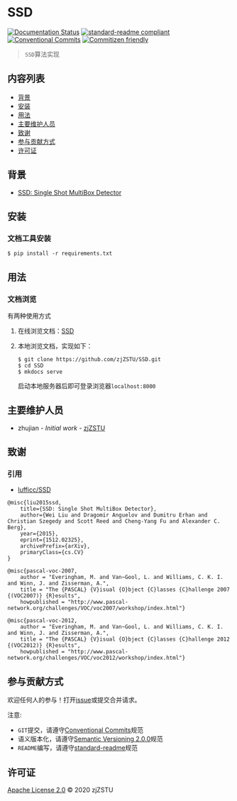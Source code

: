 # SSD

[![Documentation Status](https://readthedocs.org/projects/ssd/badge/?version=latest)](https://ssd.readthedocs.io/zh_CN/latest/?badge=latest) [![standard-readme compliant](https://img.shields.io/badge/standard--readme-OK-green.svg?style=flat-square)](https://github.com/RichardLitt/standard-readme) [![Conventional Commits](https://img.shields.io/badge/Conventional%20Commits-1.0.0-yellow.svg)](https://conventionalcommits.org) [![Commitizen friendly](https://img.shields.io/badge/commitizen-friendly-brightgreen.svg)](http://commitizen.github.io/cz-cli/)

> `SSD`算法实现

## 内容列表

- [背景](#背景)
- [安装](#安装)
- [用法](#用法)
- [主要维护人员](#主要维护人员)
- [致谢](#致谢)
- [参与贡献方式](#参与贡献方式)
- [许可证](#许可证)

## 背景

* [SSD: Single Shot MultiBox Detector](https://arxiv.org/abs/1512.02325)
 
## 安装

### 文档工具安装

```
$ pip install -r requirements.txt
```

## 用法

### 文档浏览

有两种使用方式

1. 在线浏览文档：[SSD](https://ssd.readthedocs.io/zh_CN/latest/)

2. 本地浏览文档，实现如下：

    ```
    $ git clone https://github.com/zjZSTU/SSD.git
    $ cd SSD
    $ mkdocs serve
    ```
    启动本地服务器后即可登录浏览器`localhost:8000`

## 主要维护人员

* zhujian - *Initial work* - [zjZSTU](https://github.com/zjZSTU)

## 致谢

### 引用

* [lufficc/SSD](https://github.com/lufficc/SSD)

```
@misc{liu2015ssd,
    title={SSD: Single Shot MultiBox Detector},
    author={Wei Liu and Dragomir Anguelov and Dumitru Erhan and Christian Szegedy and Scott Reed and Cheng-Yang Fu and Alexander C. Berg},
    year={2015},
    eprint={1512.02325},
    archivePrefix={arXiv},
    primaryClass={cs.CV}
}

@misc{pascal-voc-2007,
	author = "Everingham, M. and Van~Gool, L. and Williams, C. K. I. and Winn, J. and Zisserman, A.",
	title = "The {PASCAL} {V}isual {O}bject {C}lasses {C}hallenge 2007 {(VOC2007)} {R}esults",
	howpublished = "http://www.pascal-network.org/challenges/VOC/voc2007/workshop/index.html"}

@misc{pascal-voc-2012,
	author = "Everingham, M. and Van~Gool, L. and Williams, C. K. I. and Winn, J. and Zisserman, A.",
	title = "The {PASCAL} {V}isual {O}bject {C}lasses {C}hallenge 2012 {(VOC2012)} {R}esults",
	howpublished = "http://www.pascal-network.org/challenges/VOC/voc2012/workshop/index.html"}
```

## 参与贡献方式

欢迎任何人的参与！打开[issue](https://github.com/zjZSTU/SSD/issues)或提交合并请求。

注意:

* `GIT`提交，请遵守[Conventional Commits](https://www.conventionalcommits.org/en/v1.0.0-beta.4/)规范
* 语义版本化，请遵守[Semantic Versioning 2.0.0](https://semver.org)规范
* `README`编写，请遵守[standard-readme](https://github.com/RichardLitt/standard-readme)规范

## 许可证

[Apache License 2.0](LICENSE) © 2020 zjZSTU
